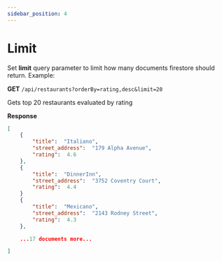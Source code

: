 ```yaml
---
sidebar_position: 4
---
```


# Limit

Set **limit** query parameter to limit how many documents firestore should return. Example:

**GET** `/api/restaurants?orderBy=rating,desc&limit=20`

Gets top 20 restaurants evaluated by rating

**Response**

```json
[
	{
		"title":  "Italiano",
		"street_address":  "179 Alpha Avenue",
		"rating":  4.6
	},
	{
		"title":  "DinnerInn",
		"street_address":  "3752 Coventry Court",
		"rating":  4.4
	}
	{
		"title":  "Mexicano",
		"street_address":  "2143 Rodney Street",
		"rating":  4.3
	},

	...17 documents more...

]
```
